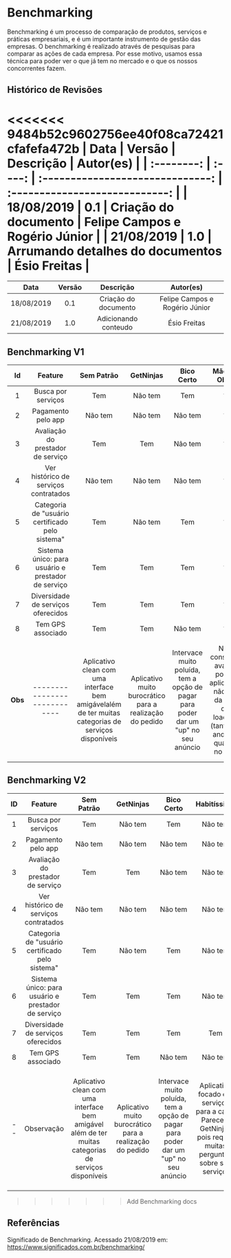 # Benchmarking

Benchmarking é um processo de comparação de produtos, serviços e práticas empresariais, e é um importante instrumento de gestão das empresas. O benchmarking é realizado através de pesquisas para comparar as ações de cada empresa. Por esse motivo, usamos essa técnica para poder ver o que já tem no mercado e o que os nossos concorrentes fazem.

## Histórico de Revisões

<<<<<<< 9484b52c9602756ee40f08ca72421cfafefa472b
|    Data    | Versão |            Descrição             |           Autor(es)            |
| :--------: | :----: | :------------------------------: | :----------------------------: |
| 18/08/2019 |  0.1   |       Criação do documento       | Felipe Campos e Rogério Júnior |
| 21/08/2019 |  1.0   | Arrumando detalhes do documentos |          Ésio Freitas          |
=======
|    Data    | Versão |      Descrição       |           Autor(es)            |
| :--------: | :----: | :------------------: | :----------------------------: |
| 18/08/2019 |  0.1   | Criação do documento | Felipe Campos e Rogério Júnior |
| 21/08/2019 |  1.0   | Adicionando conteudo |          Ésio Freitas          |

## Benchmarking V1

|   Id    |                      Feature                       |                                              Sem Patrão                                              |                        GetNinjas                         |                                     Bico Certo                                      |                                            Mão de Obra                                             |                                                  Habitíssimo                                                  |  Fast Salon   |                                                             Me Ajuda App                                                              |                                                                      Workana                                                                       |                                                     Freelancers                                                     | I Prestador | 99 Frellas | Diaríssima |  Rappi  |
| :-----: | :------------------------------------------------: | :--------------------------------------------------------------------------------------------------: | :------------------------------------------------------: | :---------------------------------------------------------------------------------: | :------------------------------------------------------------------------------------------------: | :-----------------------------------------------------------------------------------------------------------: | :-----------: | :-----------------------------------------------------------------------------------------------------------------------------------: | :------------------------------------------------------------------------------------------------------------------------------------------------: | :-----------------------------------------------------------------------------------------------------------------: | :---------: | :--------: | :--------: | :-----: |
|    1    |                 Busca por serviços                 |                                                 Tem                                                  |                         Não tem                          |                                         Tem                                         |                                                 ?                                                  |                                                    Não tem                                                    |       ?       |                                                                Não tem                                                                |                                                                        Tem                                                                         |                                                         Tem                                                         |     Tem     |    Tem     |    Tem     | Não tem |
|    2    |                 Pagamento pelo app                 |                                               Não tem                                                |                         Não tem                          |                                       Não tem                                       |                                                 ?                                                  |                                                    Não tem                                                    |       ?       |                                                                   ?                                                                   |                                                                         ?                                                                          |                                                         Tem                                                         |      ?      |    Tem     |     ?      |   Tem   |
|    3    |         Avaliação do prestador de serviço          |                                                 Tem                                                  |                           Tem                            |                                       Não tem                                       |                                                 ?                                                  |                                                    Não tem                                                    |       ?       |                                                                   ?                                                                   |                                                                         ?                                                                          |                                                         Tem                                                         |      ?      |    Tem     |    Tem     |   Tem   |
|    4    |       Ver histórico de serviços contratados        |                                               Não tem                                                |                         Não tem                          |                                       Não tem                                       |                                                 ?                                                  |                                                    Não tem                                                    |       ?       |                                                                  Tem                                                                  |                                                                         ?                                                                          |                                                         Tem                                                         |      ?      |    Tem     |     ?      |   Tem   |
|    5    |  Categoria de "usuário certificado pelo sistema"   |                                                 Tem                                                  |                         Não tem                          |                                         Tem                                         |                                                 ?                                                  |                                                    Não tem                                                    |       ?       |                                                                Não tem                                                                |                                                                         ?                                                                          |                                                       Não tem                                                       |      ?      |    Tem     |     ?      | Não tem |
|    6    | Sistema único: para usuário e prestador de serviço |                                                 Tem                                                  |                           Tem                            |                                         Tem                                         |                                                 ?                                                  |                                                    Não tem                                                    |       ?       |                                                                Não tem                                                                |                                                                        Tem                                                                         |                                                         Tem                                                         |     Tem     |    Tem     |    Tem     | Não tem |
|    7    |         Diversidade de serviços oferecidos         |                                                 Tem                                                  |                           Tem                            |                                         Tem                                         |                                                 ?                                                  |                                                      Tem                                                      |       ?       |                                                                Não tem                                                                |                                                              Não tem (Maioria de TI)                                                               |                                               Não tem (Maioria de TI)                                               |     Tem     |  Não tem   |  Não tem   | Não tem |
|    8    |                 Tem GPS associado                  |                                                 Tem                                                  |                           Tem                            |                                       Não tem                                       |                                                 ?                                                  |                                                    Não tem                                                    |       ?       |                                                                  Tem                                                                  |                                                                         ?                                                                          |                                                       Não tem                                                       |     Tem     |  Não tem   |    Tem     |   Tem   |
| **Obs** |            ----------------------------            | Aplicativo clean com uma interface bem amigávelalém de ter muitas categorias de serviços disponíveis | Aplicativo muito burocrático para a realização do pedido | Intervace muito poluída, tem a opção de pagar para poder dar um "up" no seu anúncio | Não consegui avaliar pois o aplicativo não sai da tela de loading (tanto no android quanto no ios) | Aplicativo focado em serviços para a casa. Parece o GetNinjas pois requer muitas perguntas sobre seu serviço. | Site não abre | Aplicativo focado em serviços de limpeza, porém o serviço não foi aceito por ninguém, então não dá pra testar algumas funcionalidades | Apliativo de freelancers, interface pouco agradável e o sistema de cadastro está com bug, os serviços oferecidos são apenas na área de TI e Design | Apliativo de freelancers, parece ser uma comunidade bem ativa, porém os serviços oferecidos são majoritariamente TI |             |            |            |         |

## Benchmarking V2

| ID  |                      Feature                       |                                              Sem Patrão                                               |                        GetNinjas                         |                                     Bico Certo                                      |                                                  Habitíssimo                                                  |                                                             Me Ajuda App                                                              |                                                                      Workana                                                                       |                                                     Freelancers                                                     |
| :-: | :------------------------------------------------: | :---------------------------------------------------------------------------------------------------: | :------------------------------------------------------: | :---------------------------------------------------------------------------------: | :-----------------------------------------------------------------------------------------------------------: | :-----------------------------------------------------------------------------------------------------------------------------------: | :------------------------------------------------------------------------------------------------------------------------------------------------: | :-----------------------------------------------------------------------------------------------------------------: |
|  1  |                 Busca por serviços                 |                                                  Tem                                                  |                         Não tem                          |                                         Tem                                         |                                                    Não tem                                                    |                                                                Não tem                                                                |                                                                        Tem                                                                         |                                                         Tem                                                         |
|  2  |                 Pagamento pelo app                 |                                                Não tem                                                |                         Não tem                          |                                       Não tem                                       |                                                    Não tem                                                    |                                                                   ?                                                                   |                                                                         ?                                                                          |                                                         Tem                                                         |
|  3  |         Avaliação do prestador de serviço          |                                                  Tem                                                  |                           Tem                            |                                       Não tem                                       |                                                    Não tem                                                    |                                                                   ?                                                                   |                                                                         ?                                                                          |                                                         Tem                                                         |
|  4  |       Ver histórico de serviços contratados        |                                                Não tem                                                |                         Não tem                          |                                       Não tem                                       |                                                    Não tem                                                    |                                                                  Tem                                                                  |                                                                         ?                                                                          |                                                         Tem                                                         |
|  5  |  Categoria de "usuário certificado pelo sistema"   |                                                  Tem                                                  |                         Não tem                          |                                         Tem                                         |                                                    Não tem                                                    |                                                                Não tem                                                                |                                                                         ?                                                                          |                                                       Não tem                                                       |
|  6  | Sistema único: para usuário e prestador de serviço |                                                  Tem                                                  |                           Tem                            |                                         Tem                                         |                                                    Não tem                                                    |                                                                Não tem                                                                |                                                                        Tem                                                                         |                                                         Tem                                                         |
|  7  |         Diversidade de serviços oferecidos         |                                                  Tem                                                  |                           Tem                            |                                         Tem                                         |                                                      Tem                                                      |                                                                Não tem                                                                |                                                              Não tem (Maioria de TI)                                                               |                                               Não tem (Maioria de TI)                                               |
|  8  |                 Tem GPS associado                  |                                                  Tem                                                  |                           Tem                            |                                       Não tem                                       |                                                    Não tem                                                    |                                                                  Tem                                                                  |                                                                         ?                                                                          |                                                       Não tem                                                       |
| --  |                     Observação                     | Aplicativo clean com uma interface bem amigável além de ter muitas categorias de serviços disponíveis | Aplicativo muito burocrático para a realização do pedido | Intervace muito poluída, tem a opção de pagar para poder dar um "up" no seu anúncio | Aplicativo focado em serviços para a casa. Parece o GetNinjas pois requer muitas perguntas sobre seu serviço. | Aplicativo focado em serviços de limpeza, porém o serviço não foi aceito por ninguém, então não dá pra testar algumas funcionalidades | Apliativo de freelancers, interface pouco agradável e o sistema de cadastro está com bug, os serviços oferecidos são apenas na área de TI e Design | Apliativo de freelancers, parece ser uma comunidade bem ativa, porém os serviços oferecidos são majoritariamente TI |
>>>>>>> Add Benchmarking docs

## Referências

Significado de Benchmarking. Acessado 21/08/2019 em: <https://www.significados.com.br/benchmarking/>
